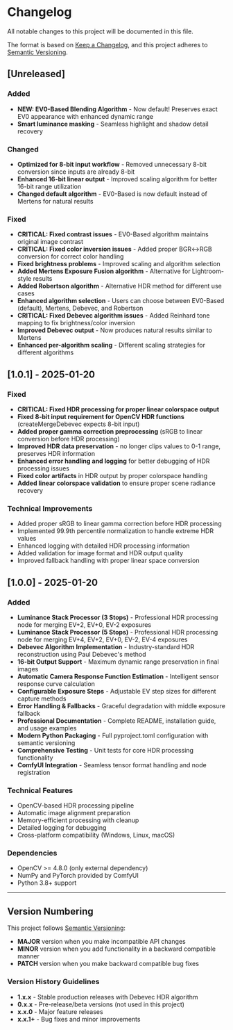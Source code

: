 # Changelog

All notable changes to this project will be documented in this file.

The format is based on [Keep a Changelog](https://keepachangelog.com/en/1.0.0/),
and this project adheres to [Semantic Versioning](https://semver.org/spec/v2.0.0.html).

## [Unreleased]

### Added  
- **NEW: EV0-Based Blending Algorithm** - Now default! Preserves exact EV0 appearance with enhanced dynamic range
- **Smart luminance masking** - Seamless highlight and shadow detail recovery

### Changed
- **Optimized for 8-bit input workflow** - Removed unnecessary 8-bit conversion since inputs are already 8-bit
- **Enhanced 16-bit linear output** - Improved scaling algorithm for better 16-bit range utilization
- **Changed default algorithm** - EV0-Based is now default instead of Mertens for natural results

### Fixed
- **CRITICAL: Fixed contrast issues** - EV0-Based algorithm maintains original image contrast
- **CRITICAL: Fixed color inversion issues** - Added proper BGR↔RGB conversion for correct color handling
- **Fixed brightness problems** - Improved scaling and algorithm selection  
- **Added Mertens Exposure Fusion algorithm** - Alternative for Lightroom-style results
- **Added Robertson algorithm** - Alternative HDR method for different use cases
- **Enhanced algorithm selection** - Users can choose between EV0-Based (default), Mertens, Debevec, and Robertson
- **CRITICAL: Fixed Debevec algorithm issues** - Added Reinhard tone mapping to fix brightness/color inversion
- **Improved Debevec output** - Now produces natural results similar to Mertens
- **Enhanced per-algorithm scaling** - Different scaling strategies for different algorithms

## [1.0.1] - 2025-01-20

### Fixed
- **CRITICAL: Fixed HDR processing for proper linear colorspace output**
- **Fixed 8-bit input requirement for OpenCV HDR functions** (createMergeDebevec expects 8-bit input)
- **Added proper gamma correction preprocessing** (sRGB to linear conversion before HDR processing)
- **Improved HDR data preservation** - no longer clips values to 0-1 range, preserves HDR information
- **Enhanced error handling and logging** for better debugging of HDR processing issues
- **Fixed color artifacts** in HDR output by proper colorspace handling
- **Added linear colorspace validation** to ensure proper scene radiance recovery

### Technical Improvements
- Added proper sRGB to linear gamma correction before HDR processing
- Implemented 99.9th percentile normalization to handle extreme HDR values
- Enhanced logging with detailed HDR processing information
- Added validation for image format and HDR output quality
- Improved fallback handling with proper linear space conversion

## [1.0.0] - 2025-01-20

### Added
- **Luminance Stack Processor (3 Stops)** - Professional HDR processing node for merging EV+2, EV+0, EV-2 exposures
- **Luminance Stack Processor (5 Stops)** - Professional HDR processing node for merging EV+4, EV+2, EV+0, EV-2, EV-4 exposures
- **Debevec Algorithm Implementation** - Industry-standard HDR reconstruction using Paul Debevec's method
- **16-bit Output Support** - Maximum dynamic range preservation in final images
- **Automatic Camera Response Function Estimation** - Intelligent sensor response curve calculation
- **Configurable Exposure Steps** - Adjustable EV step sizes for different capture methods
- **Error Handling & Fallbacks** - Graceful degradation with middle exposure fallback
- **Professional Documentation** - Complete README, installation guide, and usage examples
- **Modern Python Packaging** - Full pyproject.toml configuration with semantic versioning
- **Comprehensive Testing** - Unit tests for core HDR processing functionality
- **ComfyUI Integration** - Seamless tensor format handling and node registration

### Technical Features
- OpenCV-based HDR processing pipeline
- Automatic image alignment preparation 
- Memory-efficient processing with cleanup
- Detailed logging for debugging
- Cross-platform compatibility (Windows, Linux, macOS)

### Dependencies
- OpenCV >= 4.8.0 (only external dependency)
- NumPy and PyTorch provided by ComfyUI
- Python 3.8+ support

---

## Version Numbering

This project follows [Semantic Versioning](https://semver.org/):

- **MAJOR** version when you make incompatible API changes
- **MINOR** version when you add functionality in a backward compatible manner  
- **PATCH** version when you make backward compatible bug fixes

### Version History Guidelines

- **1.x.x** - Stable production releases with Debevec HDR algorithm
- **0.x.x** - Pre-release/beta versions (not used in this project)
- **x.x.0** - Major feature releases
- **x.x.1+** - Bug fixes and minor improvements
